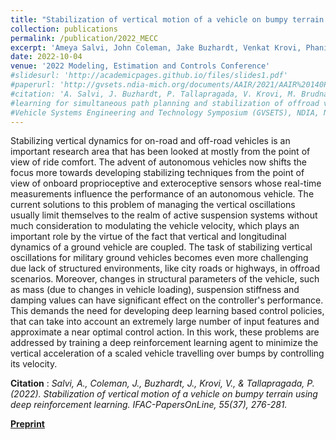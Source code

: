 ```yaml
---
title: "Stabilization of vertical motion of a vehicle on bumpy terrain using deep reinforcement learning"
collection: publications
permalink: /publication/2022_MECC
excerpt: 'Ameya Salvi, John Coleman, Jake Buzhardt, Venkat Krovi, Phanindra Tallapragada. '
date: 2022-10-04
venue: '2022 Modeling, Estimation and Controls Conference'
#slidesurl: 'http://academicpages.github.io/files/slides1.pdf'
#paperurl: 'http://gvsets.ndia-mich.org/documents/AAIR/2021/AAIR%20140PM%20Deep%20Reinforcement%20Learning%20for%20Simultaneous%20Path%20Planning%20and%20Stabilization%20of%20Offroad%20Vehicles.pdf'
#citation: 'A. Salvi, J. Buzhardt, P. Tallapragada, V. Krovi, M. Brudnak, J. M. Smereka, “Deep reinforcement
#learning for simultaneous path planning and stabilization of offroad vehicles”, In Proceedings of the Ground
#Vehicle Systems Engineering and Technology Symposium (GVSETS), NDIA, Novi, MI, Aug. 10-12, 2021'
---
```

Stabilizing vertical dynamics for on-road and off-road vehicles is an important research area that has been looked at mostly from the point of view of ride comfort. The advent of autonomous vehicles now shifts the focus more towards developing stabilizing techniques from the point of view of onboard proprioceptive and exteroceptive sensors whose real-time measurements influence the performance of an autonomous vehicle. The current solutions to this problem of managing the vertical oscillations usually limit themselves to the realm of active suspension systems without much consideration to modulating the vehicle velocity, which plays an important role by the virtue of the fact that vertical and longitudinal dynamics of a ground vehicle are coupled. The task of stabilizing vertical oscillations for military ground vehicles becomes even more challenging due lack of structured environments, like city roads or highways, in offroad scenarios. Moreover, changes in structural parameters of the vehicle, such as mass (due to changes in vehicle loading), suspension stiffness and damping values can have significant effect on the controller's performance. This demands the need for developing deep learning based control policies, that can take into account an extremely large number of input features and approximate a near optimal control action. In this work, these problems are addressed by training a deep reinforcement learning agent to minimize the vertical acceleration of a scaled vehicle travelling over bumps by controlling its velocity.

**Citation** : *Salvi, A., Coleman, J., Buzhardt, J., Krovi, V., & Tallapragada, P. (2022). Stabilization of vertical motion of a vehicle on bumpy terrain using deep reinforcement learning. IFAC-PapersOnLine, 55(37), 276-281.*

[**Preprint**](https://par.nsf.gov/servlets/purl/10393720)
